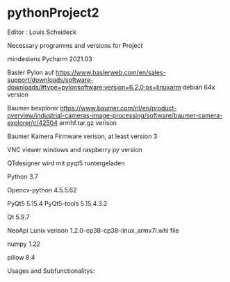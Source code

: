 # pythonProject2
Editor : Louis Scheideck

Necessary programms and versions for Project

mindestens Pycharm 2021.03

Basler Pylon auf https://www.baslerweb.com/en/sales-support/downloads/software-downloads/#type=pylonsoftware;version=6.2.0;os=linuxarm 
debian 64x version

Baumer bexplorer https://www.baumer.com/nl/en/product-overview/industrial-cameras-image-processing/software/baumer-camera-explorer/c/42504
armhf.tar.gz verison 

Baumer Kamera Firmware verison, at least version 3 

VNC viewer windows and raspberry py version 

QTdesigner wird mit pyqt5 runtergeladen 

Python 3.7 

Opencv-python 4.5.5.62 

PyQt5 5.15.4 PyQt5-tools 5.15.4.3.2 

Qt 5.9.7

NeoApi Lunix verison 1.2.0-cp38-cp38-linux_armv7l.whl file

numpy 1.22

pillow 8.4

Usages and Subfunctionalitys:


